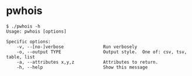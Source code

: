 pwhois
======

    $ ./pwhois -h
    Usage: pwhois [options]
    
    Specific options:
        -v, --[no-]verbose               Run verbosely
        -o, --output TYPE                Output style.  One of: csv, tsv, table, list
        -a, --attributes x,y,z           Attributes to return.
        -h, --help                       Show this message
